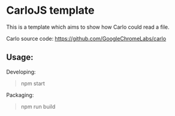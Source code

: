# CarloJS template

This is a template which aims to show how Carlo could read a file.

Carlo source code: https://github.com/GoogleChromeLabs/carlo

## Usage:

Developing:

> npm start

Packaging:

> npm run build

